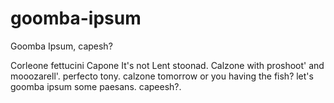goomba-ipsum
============

Goomba Ipsum, capesh?

Corleone fettucini Capone It's not Lent stoonad. Calzone with proshoot' and mooozarell'. perfecto tony. calzone tomorrow or you having the fish? let's goomba ipsum some paesans. capeesh?.
